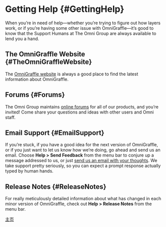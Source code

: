 # Getting Help {#GettingHelp}

When you’re in need of help—whether you’re trying to figure out how layers work, or if you’re having some other issue with OmniGraffle—it’s good to know that the Support Humans at The Omni Group are always available to lend you a hand.

## The OmniGraffle Website {#TheOmniGraffleWebsite}

The [OmniGraffle website](http://www.omnigroup.com/products/omnigraffle) is always a good place to find the latest information about OmniGraffle.

## Forums {#Forums}

The Omni Group maintains [online forums](http://forums.omnigroup.com) for all of our products, and you’re invited! Come share your questions and ideas with other users and Omni staff.

## Email Support {#EmailSupport}

If you’re stuck, if you have a good idea for the next version of OmniGraffle, or if you just want to let us know how we’re doing, go ahead and send us an email. Choose **Help \> Send Feedback** from the menu bar to conjure up a message addressed to us, or just [send us an email with your thoughts](mailto:omnigraffle@omnigroup.com). We take support pretty seriously, so you can expect a prompt response actually typed by human hands.

## Release Notes {#ReleaseNotes}

For really meticulously detailed information about what has changed in each minor version of OmniGraffle, check out **Help \> Release Notes** from the menu bar.

[主页](index.html)
